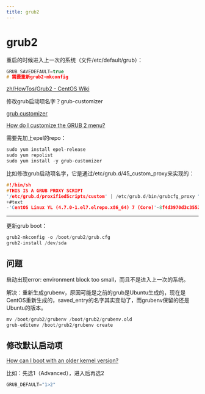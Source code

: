 ```yaml
---
title: grub2
---
```


# grub2

重启的时候进入上一次的系统（文件/etc/default/grub）：

```c
GRUB_SAVEDEFAULT=true
# 需要重新grub2-mkconfig
```

[zh/HowTos/Grub2 - CentOS Wiki](https://wiki.centos.org/zh/HowTos/Grub2)

修改grub启动项名字？grub-customizer

[grub customizer](grub2/grub%20customizer.md)

[How do I customize the GRUB 2 menu?](https://askubuntu.com/questions/532238/how-do-i-customize-the-grub-2-menu)

需要先加上epel的repo：

```c
sudo yum install epel-release
sudo yum repolist
sudo yum install -y grub-customizer
```

比如修改grub启动项名字，它是通过/etc/grub.d/45_custom_proxy来实现的：

```c
#!/bin/sh
#THIS IS A GRUB PROXY SCRIPT
'/etc/grub.d/proxifiedScripts/custom' | /etc/grub.d/bin/grubcfg_proxy "+*
+#text
-'CentOS Linux YL (4.7.0-1.el7.elrepo.x86_64) 7 (Core)'~8f4d3970d3c3552323a28f47e64f851e~ as 'CentOS Linux (4.7.0-1.el7.elrepo.x86_64) 7 (Core)'
```

---

更新grub boot：

```c
grub2-mkconfig -o /boot/grub2/grub.cfg
grub2-install /dev/sda
```

## 问题

启动出现error: environment block too small，而且不是进入上一次的系统。

解决：重新生成grubenv，原因可能是之前的grub是Ubuntu生成的，现在是CentOS重新生成的，saved_entry的名字其实变动了，而grubenv保留的还是Ubuntu的版本。

```c
mv /boot/grub2/grubenv /boot/grub2/grubenv.old
grub-editenv /boot/grub2/grubenv create
```

## 修改默认启动项

[How can I boot with an older kernel version?](https://askubuntu.com/questions/82140/how-can-i-boot-with-an-older-kernel-version)

比如：先选1（Advanced），进入后再选2

```jsx
GRUB_DEFAULT="1>2"
```